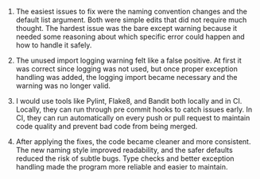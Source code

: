 1. The easiest issues to fix were the naming convention changes and the default list argument. Both were simple edits that did not require much thought. The hardest issue was the bare except warning because it needed some reasoning about which specific error could happen and how to handle it safely.

2. The unused import logging warning felt like a false positive. At first it was correct since logging was not used, but once proper exception handling was added, the logging import became necessary and the warning was no longer valid.

3. I would use tools like Pylint, Flake8, and Bandit both locally and in CI. Locally, they can run through pre commit hooks to catch issues early. In CI, they can run automatically on every push or pull request to maintain code quality and prevent bad code from being merged.

4. After applying the fixes, the code became cleaner and more consistent. The new naming style improved readability, and the safer defaults reduced the risk of subtle bugs. Type checks and better exception handling made the program more reliable and easier to maintain.